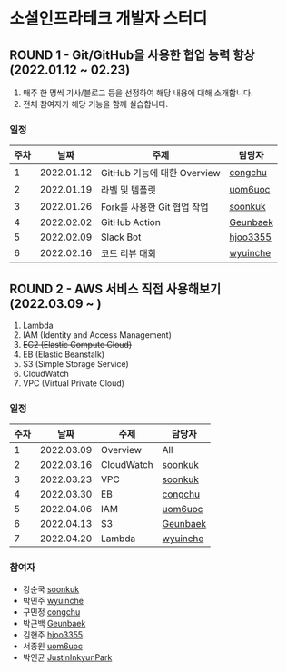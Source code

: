 # 소셜인프라테크 개발자 스터디

## ROUND 1 - Git/GitHub을 사용한 협업 능력 향상 (2022.01.12 ~ 02.23)

1. 매주 한 명씩 기사/블로그 등을 선정하여 해당 내용에 대해 소개합니다.
2. 전체 참여자가 해당 기능을 함께 실습합니다.

### 일정

| 주차 | 날짜        | 주제                            | 담당자   |
|------|-------------|---------------------------------|----------|
| 1    | 2022.01.12  | GitHub 기능에 대한 Overview     | [congchu](koominjeong@socialinfratech.com)  |
| 2    | 2022.01.19  | 라벨 및 템플릿                  | [uom6uoc](uom6uoc@gmail.com)  |
| 3    | 2022.01.26  | Fork를 사용한 Git 협업 작업     | [soonkuk](soonkuk.kang@socialinfratech.com)  |
| 4    | 2022.02.02  | GitHub Action                   | [Geunbaek](baek@socialinfratech.com) |
| 5    | 2022.02.09  | Slack Bot                       | [hjoo3355](hjoo33550@gmail.com) |
| 6    | 2022.02.16  | 코드 리뷰 대회                  | [wyuinche](minju.park@socialinfratech.com) |

## ROUND 2 - AWS 서비스 직접 사용해보기 (2022.03.09 ~ )

1. Lambda
2. IAM (Identity and Access Management)
3. ~~EC2 (Elastic Compute Cloud)~~
4. EB (Elastic Beanstalk)
5. S3 (Simple Storage Service)
6. CloudWatch
7. VPC (Virtual Private Cloud)

### 일정

| 주차 | 날짜        | 주제            | 담당자   |
|------|-------------|-----------------|----------------------------------------------|
| 1    | 2022.03.09  | Overview        | All                                          |
| 2    | 2022.03.16  | CloudWatch      | [soonkuk](soonkuk.kang@socialinfratech.com)  |
| 3    | 2022.03.23  | VPC             | [soonkuk](soonkuk.kang@socialinfratech.com)  |
| 4    | 2022.03.30  | EB              | [congchu](koominjeong@socialinfratech.com)   |
| 5    | 2022.04.06  | IAM             | [uom6uoc](uom6uoc@gmail.com)                 |
| 6    | 2022.04.13  | S3              | [Geunbaek](baek@socialinfratech.com)         |
| 7    | 2022.04.20  | Lambda          | [wyuinche](minju.park@socialinfratech.com)   |

### 참여자

- 강순국 [soonkuk](soonkuk.kang@socialinfratech.com)
- 박민주 [wyuinche](minju.park@socialinfratech.com)
- 구민정 [congchu](koominjeong@socialinfratech.com)
- 박근백 [Geunbaek](baek@socialinfratech.com)
- 김현주 [hjoo3355](hjoo33550@gmail.com)
- 서종원 [uom6uoc](uom6uoc@gmail.com)
- 박인균 [JustinInkyunPark](justin.park@socialinfratech.com)